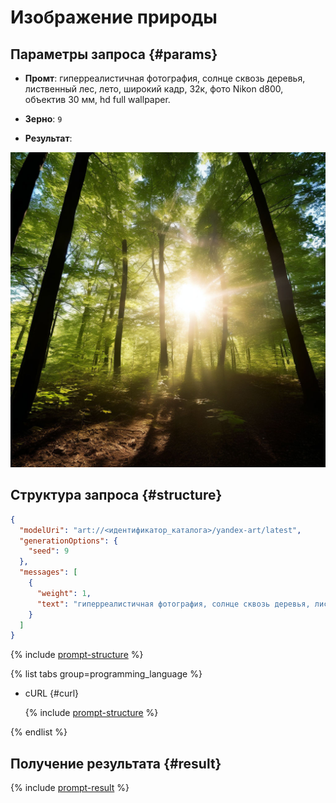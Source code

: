 # Изображение природы

## Параметры запроса {#params}

* **Промт**: гиперреалистичная фотография, солнце сквозь деревья, лиственный лес, лето, широкий кадр, 32к, фото Nikon d800, объектив 30 мм, hd full wallpaper.

* **Зерно**: `9`

* **Результат**:

![illustrations-nature](../../../_assets/yandexgpt/illustrations-nature.jpeg)

## Структура запроса {#structure}

```json
{
  "modelUri": "art://<идентификатор_каталога>/yandex-art/latest",
  "generationOptions": {
    "seed": 9
  },
  "messages": [
    {
      "weight": 1,
      "text": "гиперреалистичная фотография, солнце сквозь деревья, лиственный лес, лето, широкий кадр, 32к, фото Nikon d800, объектив 30 мм, hd full wallpaper"
    }
  ]
}
```

{% include [prompt-structure](../../../_includes/foundation-models/yandexart/api-parameters.md) %}

{% list tabs group=programming_language %}

- cURL {#curl}

  {% include [prompt-structure](../../../_includes/foundation-models/yandexart/prompt-request.md) %}

{% endlist %}

## Получение результата {#result}

{% include [prompt-result](../../../_includes/foundation-models/yandexart/prompt-result.md) %}

